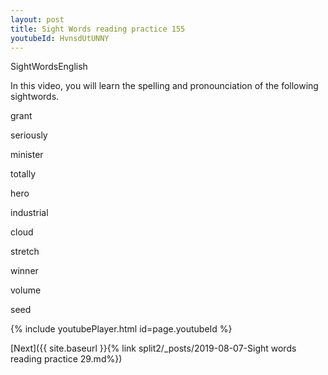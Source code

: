 ```yaml
---
layout: post
title: Sight Words reading practice 155
youtubeId: HvnsdUtUNNY
---
```

 
 
SightWordsEnglish

In this video, you will learn the spelling and pronounciation of the following sightwords.

grant

seriously

minister

totally

hero

industrial

cloud

stretch

winner

volume

seed



 
{% include youtubePlayer.html id=page.youtubeId %}
 
 

[Next]({{ site.baseurl }}{% link  split2/_posts/2019-08-07-Sight words reading practice 29.md%})
 
